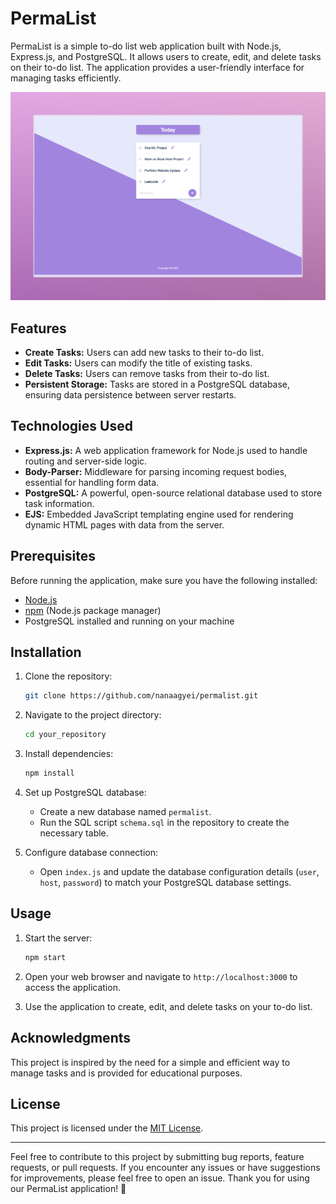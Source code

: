 # PermaList

PermaList is a simple to-do list web application built with Node.js, Express.js, and PostgreSQL. It allows users to create, edit, and delete tasks on their to-do list. The application provides a user-friendly interface for managing tasks efficiently.

![Permalist](to-do.jpeg)

## Features

- **Create Tasks:** Users can add new tasks to their to-do list.
- **Edit Tasks:** Users can modify the title of existing tasks.
- **Delete Tasks:** Users can remove tasks from their to-do list.
- **Persistent Storage:** Tasks are stored in a PostgreSQL database, ensuring data persistence between server restarts.

## Technologies Used

- **Express.js:** A web application framework for Node.js used to handle routing and server-side logic.
- **Body-Parser:** Middleware for parsing incoming request bodies, essential for handling form data.
- **PostgreSQL:** A powerful, open-source relational database used to store task information.
- **EJS:** Embedded JavaScript templating engine used for rendering dynamic HTML pages with data from the server.

## Prerequisites

Before running the application, make sure you have the following installed:

- [Node.js](https://nodejs.org/)
- [npm](https://www.npmjs.com/) (Node.js package manager)
- PostgreSQL installed and running on your machine

## Installation

1. Clone the repository:

   ```bash
   git clone https://github.com/nanaagyei/permalist.git
   ```

2. Navigate to the project directory:

   ```bash
   cd your_repository
   ```

3. Install dependencies:

   ```bash
   npm install
   ```

4. Set up PostgreSQL database:

   - Create a new database named `permalist`.
   - Run the SQL script `schema.sql` in the repository to create the necessary table.

5. Configure database connection:

   - Open `index.js` and update the database configuration details (`user`, `host`, `password`) to match your PostgreSQL database settings.

## Usage

1. Start the server:

   ```bash
   npm start
   ```

2. Open your web browser and navigate to `http://localhost:3000` to access the application.

3. Use the application to create, edit, and delete tasks on your to-do list.

## Acknowledgments

This project is inspired by the need for a simple and efficient way to manage tasks and is provided for educational purposes.

## License

This project is licensed under the [MIT License](LICENSE).

---

Feel free to contribute to this project by submitting bug reports, feature requests, or pull requests. If you encounter any issues or have suggestions for improvements, please feel free to open an issue. Thank you for using our PermaList application! 📝
